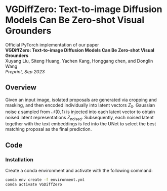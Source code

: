 # VGDiffZero: Text-to-image Diffusion Models Can Be Zero-shot Visual Grounders
Official PyTorch implementation of our paper <br>
**VGDiffZero: Text-to-image Diffusion Models Can Be Zero-shot Visual Grounders** <br>
Xuyang Liu, Siteng Huang, Yachen Kang, Honggang chen, and Donglin Wang <br>
_Preprint, Sep 2023_ <br>

## Overview
Given an input image, isolated proposals are generated via cropping and masking, and then encoded individually into latent vectors $Z_0$. Gaussian noise $\epsilon$ sampled from $\mathcal{N}(0, 1)$ is injected into each latent vector to obtain noised latent representations $Z_\text{noised}$. Subsequently, each noised latent together with the text embeddings is fed into the UNet to select the best matching proposal as the final prediction.

## Code

### Installation 
Create a conda environment and activate with the following command:
```bash
conda env create -f environment.yml
conda activate VGDiffZero
```
